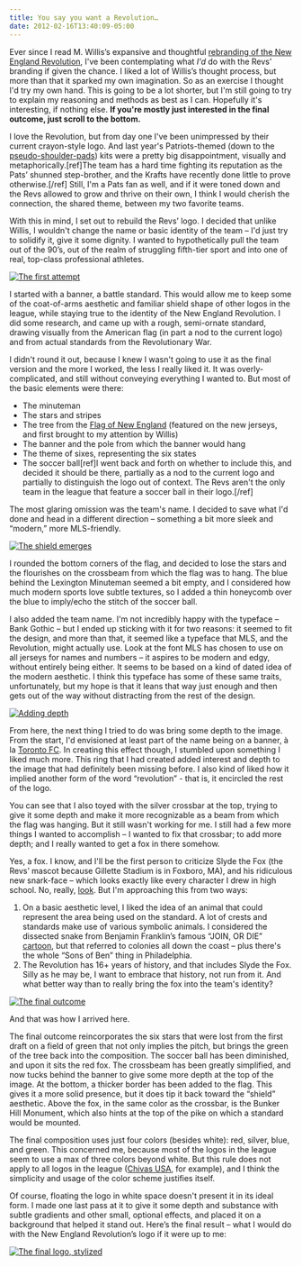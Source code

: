```yaml
---
title: You say you want a Revolution…
date: 2012-02-16T13:40:09-05:00
---
```


Ever since I read M. Willis’s expansive and thoughtful [rebranding of the New England Revolution](http://mwl.li/rev-reboot), I've been contemplating what _I'd_ do with the Revs’ branding if given the chance. I liked a lot of Willis’s thought process, but more than that it sparked my own imagination. So as an exercise I thought I'd try my own hand. This is going to be a lot shorter, but I'm still going to try to explain my reasoning and methods as best as I can. Hopefully it's interesting, if nothing else. **If you're mostly just interested in the final outcome, just scroll to the bottom.**

I love the Revolution, but from day one I've been unimpressed by their current crayon-style logo. And last year's Patriots-themed (down to the [pseudo-shoulder-pads](http://a.espncdn.com/espn360/images/so/mls/202830.jpg)) kits were a pretty big disappointment, visually and metaphorically.[ref]The team has a hard time fighting its reputation as the Pats’ shunned step-brother, and the Krafts have recently done little to prove otherwise.[/ref] Still, I'm a Pats fan as well, and if it were toned down and the Revs allowed to grow and thrive on their own, I think I would cherish the connection, the shared theme, between my two favorite teams.

With this in mind, I set out to rebuild the Revs’ logo. I decided that unlike Willis, I wouldn't change the name or basic identity of the team – I'd just try to solidify it, give it some dignity. I wanted to hypothetically pull the team out of the 90’s, out of the realm of struggling fifth-tier sport and into one of real, top-class professional athletes.

<!--more-->

[<img src="/images/2012/02/crest-1.jpg" alt="The first attempt" class="thumb align-center" />](/images/2012/02/crest-1.jpg)

I started with a banner, a battle standard. This would allow me to keep some of the coat-of-arms aesthetic and familiar shield shape of other logos in the league, while staying true to the identity of the New England Revolution. I did some research, and came up with a rough, semi-ornate standard, drawing visually from the American flag (in part a nod to the current logo) and from actual standards from the Revolutionary War.

I didn't round it out, because I knew I wasn't going to use it as the final version and the more I worked, the less I really liked it. It was overly-complicated, and still without conveying everything I wanted to. But most of the basic elements were there:

- The minuteman
- The stars and stripes
- The tree from the [Flag of New England](http://en.wikipedia.org/wiki/File:New_England_pine_flag.svg) (featured on the new jerseys, and first brought to my attention by Willis)
- The banner and the pole from which the banner would hang
- The theme of sixes, representing the six states
- The soccer ball[ref]I went back and forth on whether to include this, and decided it should be there, partially as a nod to the current logo and partially to distinguish the logo out of context. The Revs aren't the only team in the league that feature a soccer ball in their logo.[/ref]

The most glaring omission was the team's name. I decided to save what I'd done and head in a different direction – something a bit more sleek and “modern,” more MLS-friendly.

[<img src="/images/2012/02/Crest-2.jpg" alt="The shield emerges" class="thumb align-center" />](/images/2012/02/Crest-2.jpg)

I rounded the bottom corners of the flag, and decided to lose the stars and the flourishes on the crossbeam from which the flag was to hang. The blue behind the Lexington Minuteman seemed a bit empty, and I considered how much modern sports love subtle textures, so I added a thin honeycomb over the blue to imply/echo the stitch of the soccer ball.

I also added the team name. I'm not incredibly happy with the typeface – Bank Gothic – but I ended up sticking with it for two reasons: it seemed to fit the design, and more than that, it seemed like a typeface that MLS, and the Revolution, might actually use. Look at the font MLS has chosen to use on all jerseys for names and numbers – it aspires to be modern and edgy, without entirely being either. It seems to be based on a kind of dated idea of the modern aesthetic. I think this typeface has some of these same traits, unfortunately, but my hope is that it leans that way just enough and then gets out of the way without distracting from the rest of the design.

[<img src="/images/2012/02/crest-3.jpg" alt="Adding depth" class="thumb align-center" />](/images/2012/02/crest-3.jpg)

From here, the next thing I tried to do was bring some depth to the image. From the start, I'd envisioned at least part of the name being on a banner, à la [Toronto FC](http://www.sportslogos.net/logo.php?id=0gfaomjubvw58whdep6w). In creating this effect though, I stumbled upon something I liked much more. This ring that I had created added interest and depth to the image that had definitely been missing before. I also kind of liked how it implied another form of the word “revolution” - that is, it encircled the rest of the logo.

You can see that I also toyed with the silver crossbar at the top, trying to give it some depth and make it more recognizable as a beam from which the flag was hanging. But it still wasn't working for me. I still had a few more things I wanted to accomplish – I wanted to fix that crossbar; to add more depth; and I really wanted to get a fox in there somehow.

Yes, a fox. I know, and I'll be the first person to criticize Slyde the Fox (the Revs’ mascot because Gillette Stadium is in Foxboro, MA), and his ridiculous new snark-face – which looks exactly like every character I drew in high school. No, really, [look](http://confused.bensaufley.com/64). But I'm approaching this from two ways:

1. On a basic aesthetic level, I liked the idea of an animal that could represent the area being used on the standard. A lot of crests and standards make use of various symbolic animals. I considered the dissected snake from Benjamin Franklin’s famous “JOIN, OR DIE” [cartoon](http://en.wikipedia.org/wiki/Join,_or_Die), but that referred to colonies all down the coast – plus there's the whole “Sons of Ben” thing in Philadelphia.
2. The Revolution has 16+ years of history, and that includes Slyde the Fox. Silly as he may be, I want to embrace that history, not run from it. And what better way than to really bring the fox into the team's identity?

[<img src="/images/2012/02/crest-4.jpg" alt="The final outcome" class="thumb align-center" />](/images/2012/02/crest-4.jpg)

And that was how I arrived here.

The final outcome reincorporates the six stars that were lost from the first draft on a field of green that not only implies the pitch, but brings the green of the tree back into the composition. The soccer ball has been diminished, and upon it sits the red fox. The crossbeam has been greatly simplified, and now tucks behind the banner to give some more depth at the top of the image. At the bottom, a thicker border has been added to the flag. This gives it a more solid presence, but it does tip it back toward the “shield” aesthetic. Above the fox, in the same color as the crossbar, is the Bunker Hill Monument, which also hints at the top of the pike on which a standard would be mounted.

The final composition uses just four colors (besides white): red, silver, blue, and green. This concerned me, because most of the logos in the league seem to use a max of three colors beyond white. But this rule does not apply to all logos in the league ([Chivas USA](http://www.sportslogos.net/logo.php?id=03zmnqeyastoeb3leeyoen7kr), for example), and I think the simplicity and usage of the color scheme justifies itself.

Of course, floating the logo in white space doesn't present it in its ideal form. I made one last pass at it to give it some depth and substance with subtle gradients and other small, optional effects, and placed it on a background that helped it stand out. Here’s the final result – what I would do with the New England Revolution’s logo if it were up to me:

[<img src="/images/2012/02/crest-4-gradient.jpg" alt="The final logo, stylized" class="thumb align-center" />](/images/2012/02/crest-4-gradient.jpg)
